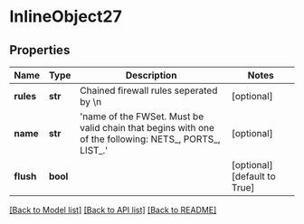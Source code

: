 # InlineObject27

## Properties
Name | Type | Description | Notes
------------ | ------------- | ------------- | -------------
**rules** | **str** | Chained firewall rules seperated by \\n | [optional] 
**name** | **str** | &#39;name of the FWSet. Must be valid chain that begins with one of the following: NETS_, PORTS_, LIST_.&#39;   | [optional] 
**flush** | **bool** |  | [optional] [default to True]

[[Back to Model list]](../README.md#documentation-for-models) [[Back to API list]](../README.md#documentation-for-api-endpoints) [[Back to README]](../README.md)


